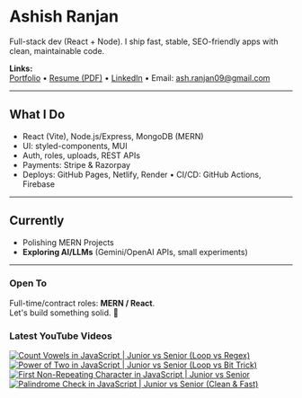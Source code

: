 # Ashish Ranjan

Full-stack dev (React + Node). I ship fast, stable, SEO-friendly apps with clean, maintainable code.

**Links:**  
[Portfolio](https://www.ashishranjan.net) • 
[Resume (PDF)](https://github.com/a2rp/resume/releases/latest/download/Ashish_Ranjan_Resume.pdf) • 
[LinkedIn](https://www.linkedin.com/in/aashishranjan/) • 
Email: ash.ranjan09@gmail.com

---

## What I Do
- React (Vite), Node.js/Express, MongoDB (MERN)
- UI: styled-components, MUI
- Auth, roles, uploads, REST APIs
- Payments: Stripe & Razorpay
- Deploys: GitHub Pages, Netlify, Render • CI/CD: GitHub Actions, Firebase

---

## Currently
- Polishing MERN Projects
- **Exploring AI/LLMs** (Gemini/OpenAI APIs, small experiments)

---

### Open To
Full-time/contract roles: **MERN / React**.  
Let's build something solid. 🚀

### Latest YouTube Videos
<p align="left">

<!-- BEGIN YOUTUBE-CARDS -->
[![Count Vowels in JavaScript | Junior vs Senior (Loop vs Regex)](https://ytcards.demolab.com/?id=IbaNDx8elHE&title=Count+Vowels+in+JavaScript+%7C+Junior+vs+Senior+%28Loop+vs+Regex%29&lang=en&timestamp=1761246873&background_color=%230d1117&title_color=%23ffffff&stats_color=%23b3b3b3&max_title_lines=2&width=360&border_radius=10 "Count Vowels in JavaScript | Junior vs Senior (Loop vs Regex)")](https://www.youtube.com/shorts/IbaNDx8elHE)
[![Power of Two in JavaScript | Junior vs Senior (Loop vs Bit Trick)](https://ytcards.demolab.com/?id=nnuWy86tO0M&title=Power+of+Two+in+JavaScript+%7C+Junior+vs+Senior+%28Loop+vs+Bit+Trick%29&lang=en&timestamp=1761246412&background_color=%230d1117&title_color=%23ffffff&stats_color=%23b3b3b3&max_title_lines=2&width=360&border_radius=10 "Power of Two in JavaScript | Junior vs Senior (Loop vs Bit Trick)")](https://www.youtube.com/shorts/nnuWy86tO0M)
[![First Non-Repeating Character in JavaScript | Junior vs Senior](https://ytcards.demolab.com/?id=q3Rt6LgGFVM&title=First+Non-Repeating+Character+in+JavaScript+%7C+Junior+vs+Senior&lang=en&timestamp=1761246024&background_color=%230d1117&title_color=%23ffffff&stats_color=%23b3b3b3&max_title_lines=2&width=360&border_radius=10 "First Non-Repeating Character in JavaScript | Junior vs Senior")](https://www.youtube.com/shorts/q3Rt6LgGFVM)
[![Palindrome Check in JavaScript | Junior vs Senior (Clean & Fast)](https://ytcards.demolab.com/?id=PLAiusy-elw&title=Palindrome+Check+in+JavaScript+%7C+Junior+vs+Senior+%28Clean+%26+Fast%29&lang=en&timestamp=1761245659&background_color=%230d1117&title_color=%23ffffff&stats_color=%23b3b3b3&max_title_lines=2&width=360&border_radius=10 "Palindrome Check in JavaScript | Junior vs Senior (Clean & Fast)")](https://www.youtube.com/shorts/PLAiusy-elw)
<!-- END YOUTUBE-CARDS -->

</p>
